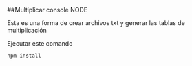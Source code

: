 ##Multiplicar console NODE

Esta es una forma de crear archivos txt y generar las tablas de multiplicación

Ejecutar este comando

```
npm install
```